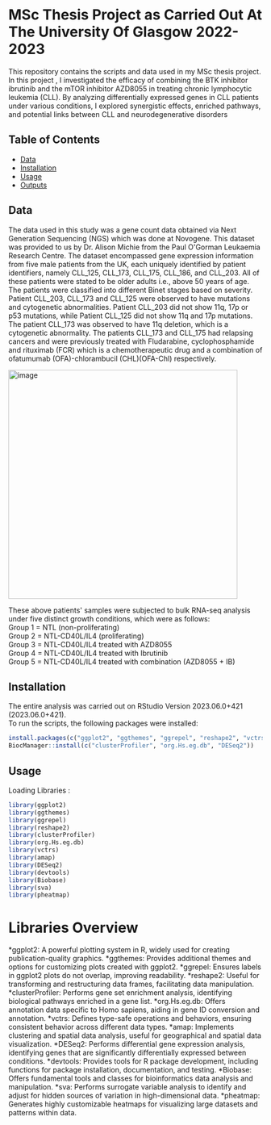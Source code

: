 # MSc Thesis Project as Carried Out At The University Of Glasgow 2022-2023

This repository contains the scripts and data used in my MSc thesis project. In this project , I investigated the efficacy of combining the BTK inhibitor ibrutinib and the mTOR inhibitor AZD8055 in treating chronic lymphocytic leukemia (CLL). By analyzing differentially expressed genes in CLL patients under various conditions, I explored synergistic effects, enriched pathways, and potential links between CLL and neurodegenerative disorders

## Table of Contents

- [Data](#data)
- [Installation](#installation)
- [Usage](#usage)
- [Outputs](#outputs)

## Data

The data used in this study was a gene count data obtained via Next Generation
Sequencing (NGS) which was done at Novogene. This dataset was provided to us by Dr.
Alison Michie from the Paul O'Gorman Leukaemia Research Centre. The dataset
encompassed gene expression information from five male patients from the UK, each
uniquely identified by patient identifiers, namely CLL_125, CLL_173, CLL_175,
CLL_186, and CLL_203. All of these patients were stated to be older adults i.e., above
50 years of age. The patients were classified into different Binet stages based on severity.
Patient CLL_203, CLL_173 and CLL_125 were observed to have mutations and
cytogenetic abnormalities. Patient CLL_203 did not show 11q, 17p or p53 mutations,
while Patient CLL_125 did not show 11q and 17p mutations. The patient CLL_173 was
observed to have 11q deletion, which is a cytogenetic abnormality. The patients CLL_173
and CLL_175 had relapsing cancers and were previously treated with Fludarabine,
cyclophosphamide and rituximab (FCR) which is a chemotherapeutic drug and a
combination of ofatumumab (OFA)-chlorambucil (CHL)(OFA-Chl) respectively. 

<img width="454" alt="image" src="https://github.com/vanillaberryparfait/University-Of-Glasgow-MSc-Thesis/assets/80147829/71390203-4ebf-4a93-a93c-6d158cf4399d">

These above patients' samples were subjected to bulk RNA-seq analysis under five
distinct growth conditions, which were as follows: <br/>
Group 1 = NTL (non-proliferating) <br/>
Group 2 = NTL-CD40L/IL4 (proliferating) <br/>
Group 3 = NTL-CD40L/IL4 treated with AZD8055 <br/>
Group 4 = NTL-CD40L/IL4 treated with Ibrutinib <br/>
Group 5 = NTL-CD40L/IL4 treated with combination (AZD8055 + IB) <br/>

## Installation

The entire analysis was carried out on RStudio Version 2023.06.0+421 (2023.06.0+421). <br/> 
To run the scripts, the following packages were installed:

```r
install.packages(c("ggplot2", "ggthemes", "ggrepel", "reshape2", "vctrs", "amap", "devtools", "Biobase", "sva", "pheatmap"))
BiocManager::install(c("clusterProfiler", "org.Hs.eg.db", "DESeq2"))

```

## Usage

Loading Libraries :
```r
library(ggplot2)
library(ggthemes)
library(ggrepel)
library(reshape2)
library(clusterProfiler) 
library(org.Hs.eg.db)
library(vctrs)
library(amap)
library(DESeq2)
library(devtools)
library(Biobase)
library(sva)
library(pheatmap)
```


# Libraries Overview
*ggplot2: A powerful plotting system in R, widely used for creating publication-quality graphics.
*ggthemes: Provides additional themes and options for customizing plots created with ggplot2.
*ggrepel: Ensures labels in ggplot2 plots do not overlap, improving readability.
*reshape2: Useful for transforming and restructuring data frames, facilitating data manipulation.
*clusterProfiler: Performs gene set enrichment analysis, identifying biological pathways enriched in a gene list.
*org.Hs.eg.db: Offers annotation data specific to Homo sapiens, aiding in gene ID conversion and annotation.
*vctrs: Defines type-safe operations and behaviors, ensuring consistent behavior across different data types.
*amap: Implements clustering and spatial data analysis, useful for geographical and spatial data visualization.
*DESeq2: Performs differential gene expression analysis, identifying genes that are significantly differentially expressed between conditions.
*devtools: Provides tools for R package development, including functions for package installation, documentation, and testing.
*Biobase: Offers fundamental tools and classes for bioinformatics data analysis and manipulation.
*sva: Performs surrogate variable analysis to identify and adjust for hidden sources of variation in high-dimensional data.
*pheatmap: Generates highly customizable heatmaps for visualizing large datasets and patterns within data.


